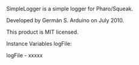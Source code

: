 SimpleLogger  is a simple logger for Pharo/Squeak.

Developed by Germán S. Arduino on July 2010.

This product is MIT licensed.

Instance Variables
	logFile:		<Object>

logFile
	- xxxxx

